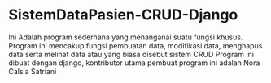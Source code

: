 # SistemDataPasien-CRUD-Django
Ini Adalah program sederhana yang menanganai suatu fungsi khusus. 
Program ini mencakup fungsi pembuatan data, modifikasi data, menghapus data serta melihat data atau yang biasa disebut sistem CRUD
Program ini dibuat dengan django, kontributor utama pembuat program ini adalah Nora Calsia Satriani
